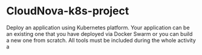 # CloudNova-k8s-project
Deploy an application using Kubernetes platform. Your application can be an existing one that you have deployed via Docker Swarm or you can build a new one from scratch. All tools must be included during the whole activity a
